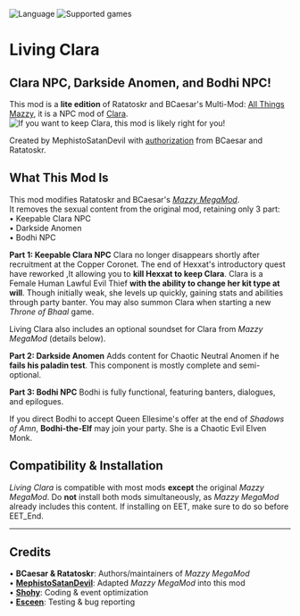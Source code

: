 ![Language](https://img.shields.io/static/v1?label=language&message=English%20%7C%20Chinese%20%7C%20Russian&color=limegreen)
![Supported games](https://img.shields.io/static/v1?label=supported%20games&message=BG2EE%20%7C%20EET&color=dodgerblue)

# Living Clara
**Clara NPC, Darkside Anomen, and Bodhi NPC!**
---
This mod is a **lite edition** of Ratatoskr and BCaesar's Multi-Mod: [All Things Mazzy](https://github.com/Ratatoskr589/All-Things-Mazzy), it is a NPC mod of [Clara](https://baldursgate.fandom.com/wiki/Clara).  
![If you want to keep Clara, this mod is likely right for you!](https://static.wikia.nocookie.net/baldursgategame/images/5/5f/Clara_OHHEX_Portrait_BG2EE.png)

Created by MephistoSatanDevil with [authorization](https://forums.beamdog.com/discussion/71473/megamod-3-16-mazzy-romance-clara-npc-darkside-anomen-flying-aerie-for-the-evil-more-done/p46) from BCaesar and Ratatoskr.

## What This Mod Is
This mod modifies Ratatoskr and BCaesar's *[Mazzy MegaMod](https://github.com/Ratatoskr589/All-Things-Mazzy)*.  
It removes the sexual content from the original mod, retaining only 3 part:  
• Keepable Clara NPC  
• Darkside Anomen  
• Bodhi NPC  


**Part 1: Keepable Clara NPC**
Clara no longer disappears shortly after recruitment at the Copper Coronet. The end of Hexxat's introductory quest have reworked ,It allowing you to **kill Hexxat to keep Clara**. Clara is a Female Human Lawful Evil Thief **with the ability to change her kit type at will**. Though initially weak, she levels up quickly, gaining stats and abilities through party banter. You may also summon Clara when starting a new *Throne of Bhaal* game.

Living Clara also includes an optional soundset for Clara from *Mazzy MegaMod* (details below).

**Part 2: Darkside Anomen**
Adds content for Chaotic Neutral Anomen if he **fails his paladin test**. This component is mostly complete and semi-optional.

**Part 3: Bodhi NPC**
Bodhi is fully functional, featuring banters, dialogues, and epilogues.  

If you direct Bodhi to accept Queen Ellesime's offer at the end of *Shadows of Amn*, **Bodhi-the-Elf** may join your party. She is a Chaotic Evil Elven Monk.

## Compatibility & Installation  
*Living Clara* is compatible with most mods **except** the original *Mazzy MegaMod*. Do **not** install both mods simultaneously, as *Mazzy MegaMod* already includes this content. If installing on EET, make sure to do so before EET_End.

---

## Credits  
• **BCaesar & Ratatoskr**: Authors/maintainers of *Mazzy MegaMod*  
• **[MephistoSatanDevil](https://github.com/MephistoSatanDevil)**: Adapted *Mazzy MegaMod* into this mod  
• **[Shohy](https://github.com/shohysie/)**: Coding & event optimization  
• **[Esceen](https://github.com/Esceen-cn/)**: Testing & bug reporting 
